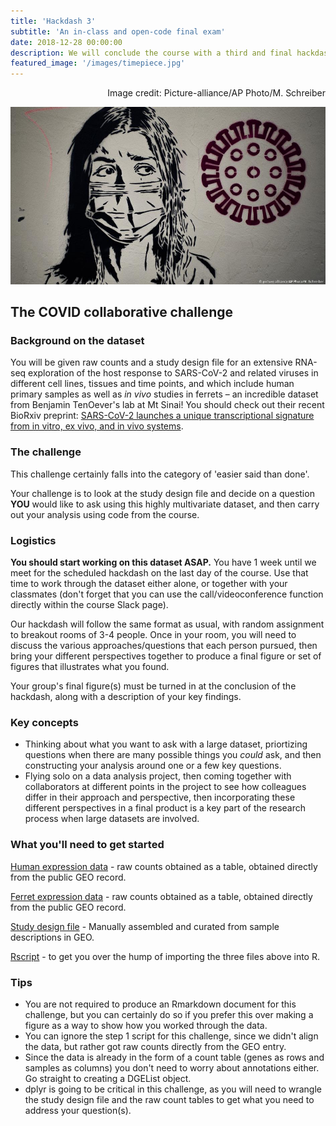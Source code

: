 ```yaml
---
title: 'Hackdash 3'
subtitle: 'An in-class and open-code final exam'
date: 2018-12-28 00:00:00
description: We will conclude the course with a third and final hackdash. 
featured_image: '/images/timepiece.jpg'
---
```


<div style="text-align: right"> Image credit: Picture-alliance/AP Photo/M. Schreiber </div>

![](/images/COVID.jpg)

## The COVID collaborative challenge

### Background on the dataset

You will be given raw counts and a study design file for an extensive RNA-seq exploration of the host response to SARS-CoV-2 and related viruses in different cell lines, tissues and time points, and which include human primary samples as well as *in vivo* studies in ferrets – an incredible dataset from Benjamin TenOever's lab at Mt Sinai!  You should check out their recent BioRxiv preprint: [SARS-CoV-2 launches a unique transcriptional signature from in vitro, ex vivo, and in vivo systems](https://doi.org/10.1101/2020.03.24.004655).

### The challenge

This challenge certainly falls into the category of 'easier said than done'.

Your challenge is to look at the study design file and decide on a question **YOU** would like to ask using this highly multivariate dataset, and then carry out your analysis using code from the course.  

### Logistics

**You should start working on this dataset ASAP.**  You have 1 week until we meet for the scheduled hackdash on the last day of the course.  Use that time to work through the dataset either alone, or together with your classmates (don't forget that you can use the call/videoconference function directly within the course Slack page).  

Our hackdash will follow the same format as usual, with random assignment to breakout rooms of 3-4 people.  Once in your room, you will need to discuss the various approaches/questions that each person pursued, then bring your different perspectives together to produce a final figure or set of figures that illustrates what you found.  

Your group's final figure(s) must be turned in at the conclusion of the hackdash, along with a description of your key findings.

### Key concepts

* Thinking about what you want to ask with a large dataset, priortizing questions when there are many possible things you *could* ask, and then constructing your analysis around one or a few key questions.
* Flying solo on a data analysis project, then coming together with collaborators at different points in the project to see how colleagues differ in their approach and perspective, then incorporating these different perspectives in a final product is a key part of the research process when large datasets are involved.

### What you'll need to get started

[Human expression data](http://DIYtranscriptomics.github.io/Data/files/GSE147507_RawReadCounts_Human.tsv) - raw counts obtained as a table, obtained directly from the public GEO record.

[Ferret expression data](http://DIYtranscriptomics.github.io/Data/files/GSE147507_RawReadCounts_Ferret.tsv) - raw counts obtained as a table, obtained directly from the public GEO record.

[Study design file](http://DIYtranscriptomics.github.io/Data/files/covid_metadata.txt) - Manually assembled and curated from sample descriptions in GEO.

[Rscript](http://DIYtranscriptomics.github.io/Data/files/loadData.R) - to get you over the hump of importing the three files above into R.


### Tips

* You are not required to produce an Rmarkdown document for this challenge, but you can certainly do so if you prefer this over making a figure as a way to show how you worked through the data.
* You can ignore the step 1 script for this challenge, since we didn't align the data, but rather got raw counts directly from the GEO entry.
* Since the data is already in the form of a count table (genes as rows and samples as columns) you don't need to worry about annotations either.  Go straight to creating a DGEList object.
* dplyr is going to be critical in this challenge, as you will need to wrangle the study design file and the raw count tables to get what you need to address your question(s).

